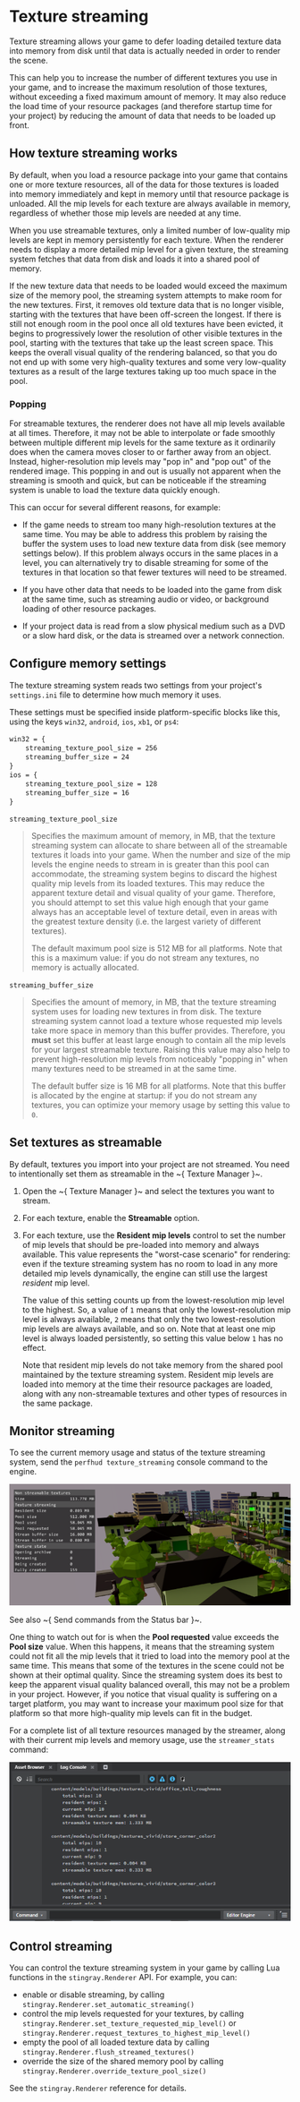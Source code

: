 # Texture streaming

Texture streaming allows your game to defer loading detailed texture data into memory from disk until that data is actually needed in order to render the scene.

This can help you to increase the number of different textures you use in your game, and to increase the maximum resolution of those textures, without exceeding a fixed maximum amount of memory. It may also reduce the load time of your resource packages (and therefore startup time for your project) by reducing the amount of data that needs to be loaded up front.

## How texture streaming works

By default, when you load a resource package into your game that contains one or more texture resources, all of the data for those textures is loaded into memory immediately and kept in memory until that resource package is unloaded. All the mip levels for each texture are always available in memory, regardless of whether those mip levels are needed at any time.

When you use streamable textures, only a limited number of low-quality mip levels are kept in memory persistently for each texture. When the renderer needs to display a more detailed mip level for a given texture, the streaming system fetches that data from disk and loads it into a shared pool of memory.

If the new texture data that needs to be loaded would exceed the maximum size of the memory pool, the streaming system attempts to make room for the new textures. First, it removes old texture data that is no longer visible, starting with the textures that have been off-screen the longest. If there is still not enough room in the pool once all old textures have been evicted, it begins to progressively lower the resolution of other visible textures in the pool, starting with the textures that take up the least screen space. This keeps the overall visual quality of the rendering balanced, so that you do not end up with some very high-quality textures and some very low-quality textures as a result of the large textures taking up too much space in the pool.

### Popping

For streamable textures, the renderer does not have all mip levels available at all times. Therefore, it may not be able to interpolate or fade smoothly between multiple different mip levels for the same texture as it ordinarily does when the camera moves closer to or farther away from an object. Instead, higher-resolution mip levels may "pop in" and "pop out" of the rendered image. This popping in and out is usually not apparent when the streaming is smooth and quick, but can be noticeable if the streaming system is unable to load the texture data quickly enough.

This can occur for several different reasons, for example:

-	If the game needs to stream too many high-resolution textures at the same time. You may be able to address this problem by raising the buffer the system uses to load new texture data from disk (see memory settings below). If this problem always occurs in the same places in a level, you can alternatively try to disable streaming for some of the textures in that location so that fewer textures will need to be streamed.

-	If you have other data that needs to be loaded into the game from disk at the same time, such as streaming audio or video, or background loading of other resource packages.

-	If your project data is read from a slow physical medium such as a DVD or a slow hard disk, or the data is streamed over a network connection.

## Configure memory settings

The texture streaming system reads two settings from your project's `settings.ini` file to determine how much memory it uses.

These settings must be specified inside platform-specific blocks like this, using the keys `win32`, `android`, `ios`, `xb1`, or `ps4`:

~~~{sjson}
win32 = {
	streaming_texture_pool_size = 256
	streaming_buffer_size = 24
}
ios = {
	streaming_texture_pool_size = 128
	streaming_buffer_size = 16
}
~~~

`streaming_texture_pool_size`

>	Specifies the maximum amount of memory, in MB, that the texture streaming system can allocate to share between all of the streamable textures it loads into your game. When the number and size of the mip levels the engine needs to stream in is greater than this pool can accommodate, the streaming system begins to discard the highest quality mip levels from its loaded textures. This may reduce the apparent texture detail and visual quality of your game. Therefore, you should attempt to set this value high enough that your game always has an acceptable level of texture detail, even in areas with the greatest texture density (i.e. the largest variety of different textures).
>
>	The default maximum pool size is 512 MB for all platforms. Note that this is a maximum value: if you do not stream any textures, no memory is actually allocated.

`streaming_buffer_size`

>	Specifies the amount of memory, in MB, that the texture streaming system uses for loading new textures in from disk. The texture streaming system cannot load a texture whose requested mip levels take more space in memory than this buffer provides. Therefore, you **must** set this buffer at least large enough to contain all the mip levels for your largest streamable texture. Raising this value may also help to prevent high-resolution mip levels from noticeably "popping in" when many textures need to be streamed in at the same time.
>
>	The default buffer size is 16 MB for all platforms. Note that this buffer is allocated by the engine at startup: if you do not stream any textures, you can optimize your memory usage by setting this value to `0`.

## Set textures as streamable

By default, textures you import into your project are not streamed. You need to intentionally set them as streamable in the ~{ Texture Manager }~.

1.	Open the ~{ Texture Manager }~ and select the textures you want to stream.

1.	For each texture, enable the **Streamable** option.

1.	For each texture, use the **Resident mip levels** control to set the number of mip levels that should be pre-loaded into memory and always available. This value represents the "worst-case scenario" for rendering: even if the texture streaming system has no room to load in any more detailed mip levels dynamically, the engine can still use the largest *resident* mip level.

	The value of this setting counts up from the lowest-resolution mip level to the highest.  So, a value of `1` means that only the lowest-resolution mip level is always available, `2` means that only the two lowest-resolution mip levels are always available, and so on. Note that at least one mip level is always loaded persistently, so setting this value below `1` has no effect.

	Note that resident mip levels do not take memory from the shared pool maintained by the texture streaming system. Resident mip levels are loaded into memory at the time their resource packages are loaded, along with any non-streamable textures and other types of resources in the same package.

## Monitor streaming

To see the current memory usage and status of the texture streaming system, send the `perfhud texture_streaming` console command to the engine.

![Texture streaming HUD](../../../images/texture_streaming_perfhud.png)

See also ~{ Send commands from the Status bar }~.

One thing to watch out for is when the **Pool requested** value exceeds the **Pool size** value. When this happens, it means that the streaming system could not fit all the mip levels that it tried to load into the memory pool at the same time. This means that some of the textures in the scene could not be shown at their optimal quality. Since the streaming system does its best to keep the apparent visual quality balanced overall, this may not be a problem in your project. However, if you notice that visual quality is suffering on a target platform, you may want to increase your maximum pool size for that platform so that more high-quality mip levels can fit in the budget.

For a complete list of all texture resources managed by the streamer, along with their current mip levels and memory usage, use the `streamer_stats` command:

![Texture streaming statistics](../../../images/console_stream_stats.png)

## Control streaming

You can control the texture streaming system in your game by calling Lua functions in the `stingray.Renderer` API. For example, you can:

-	enable or disable streaming, by calling `stingray.Renderer.set_automatic_streaming()`
-	control the mip levels requested for your textures, by calling `stingray.Renderer.set_texture_requested_mip_level()` or `stingray.Renderer.request_textures_to_highest_mip_level()`
-	empty the pool of all loaded texture data by calling `stingray.Renderer.flush_streamed_textures()`
-	override the size of the shared memory pool by calling `stingray.Renderer.override_texture_pool_size()`

See the `stingray.Renderer` reference for details.
